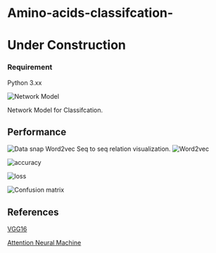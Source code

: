 # Amino-acids-classifcation-

# Under Construction

### Requirement
Python 3.xx




![Network Model](https://github.com/say2sarwar/DeepAcid/blob/master/Images/model2.png)

Network Model for Classifcation. 

## Performance
![Data snap](https://github.com/say2sarwar/DeepAcid/blob/master/Images/data_dna5.png)
Word2vec Seq to seq relation visualization.
![Word2vec](https://github.com/say2sarwar/DeepAcid/blob/master/Images/Screenshot_2019-06-20%20Untitled1(1).png)

![accuracy](https://github.com/say2sarwar/DeepAcid/blob/master/Images/loss.png)

![loss](https://github.com/say2sarwar/DeepAcid/blob/master/Images/loss.png)


![Confusion matrix](https://github.com/say2sarwar/DeepAcid/blob/master/Images/Screenshot_2019-06-24%20Untitled3(1).png)

## References

[VGG16](https://arxiv.org/abs/1409.1556)

[Attention Neural Machine](https://arxiv.org/abs/1508.04025)
